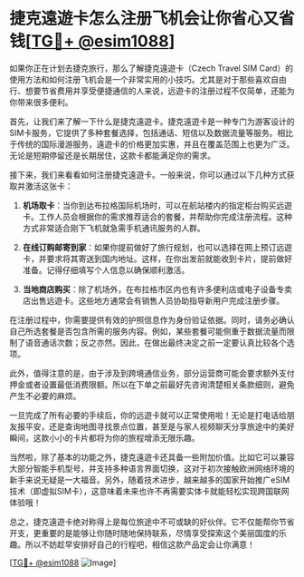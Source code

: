 # 捷克遠遊卡怎么注册飞机会让你省心又省钱[[TG💪+ @esim1088](https://t.me/s/esim1088)]

如果你正在计划去捷克旅行，那么了解捷克遠遊卡（Czech Travel SIM Card）的使用方法和如何注册飞机会是一个非常实用的小技巧。尤其是对于那些喜欢自由行、想要节省费用并享受便捷通信的人来说，远遊卡的注册过程不仅简单，还能为你带来很多便利。

首先，让我们来了解一下什么是捷克遠遊卡。捷克遠遊卡是一种专门为游客设计的SIM卡服务，它提供了多种套餐选择，包括通话、短信以及数据流量等服务。相比于传统的国际漫游服务，遠遊卡的价格更加实惠，并且在覆盖范围上也更为广泛。无论是短期停留还是长期居住，这款卡都能满足你的需求。

接下来，我们来看看如何注册捷克遠遊卡。一般来说，你可以通过以下几种方式获取并激活这张卡：

1. **机场取卡**：当你到达布拉格国际机场时，可以在航站楼内的指定柜台购买远遊卡。工作人员会根据你的需求推荐适合的套餐，并帮助你完成注册流程。这种方式非常适合刚下飞机就急需手机通讯服务的人群。

2. **在线订购邮寄到家**：如果你提前做好了旅行规划，也可以选择在网上预订远遊卡，并要求将其寄送到国内地址。这样，在你出发前就能收到卡片，提前做好准备。记得仔细填写个人信息以确保顺利激活。

3. **当地商店购买**：除了机场外，在布拉格市区内也有许多便利店或电子设备专卖店出售远遊卡。这些地方通常会有销售人员协助指导新用户完成注册步骤。

在注册过程中，你需要提供有效的护照信息作为身份验证依据。同时，请务必确认自己所选套餐是否包含所需的服务内容。例如，某些套餐可能侧重于数据流量而限制了语音通话次数；反之亦然。因此，在做出最终决定之前一定要认真比较各个选项。

此外，值得注意的是，由于涉及到跨境通信业务，部分运营商可能会要求额外支付押金或者设置最低消费限额。所以在下单之前最好先咨询清楚相关条款细则，避免产生不必要的麻烦。

一旦完成了所有必要的手续后，你的远遊卡就可以正常使用啦！无论是打电话给朋友报平安，还是查询地图寻找景点位置，甚至是与家人视频聊天分享旅途中的美好瞬间，这款小小的卡片都将为你的旅程增添无限乐趣。

当然啦，除了基本的功能之外，捷克遠遊卡还具备一些附加价值。比如它可以兼容大部分智能手机型号，并支持多种语言界面切换，这对于初次接触欧洲网络环境的新手来说无疑是一大福音。另外，随着技术进步，越来越多的国家开始推广eSIM技术（即虚拟SIM卡），这意味着未来也许不再需要实体卡就能轻松实现跨国联网体验哦！

总之，捷克遠遊卡绝对称得上是每位旅途中不可或缺的好伙伴。它不仅能帮你节省开支，更重要的是能够让你随时随地保持联系，尽情享受探索这个美丽国度的乐趣。所以不妨趁早安排好自己的行程吧，相信这款产品定会让你满意！

[[TG💪+ @esim1088](https://t.me/s/esim1088) ![Image](https://i.postimg.cc/4NQfJmqS/Snipaste-2025-05-13-00-14-12.png)]